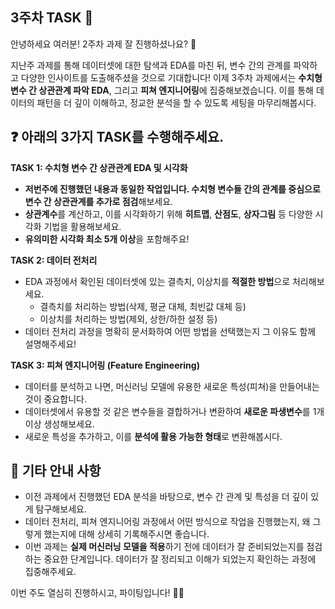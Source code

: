 ## 3주차 TASK 📢

안녕하세요 여러분! 2주차 과제 잘 진행하셨나요? 👏

지난주 과제를 통해 데이터셋에 대한 탐색과 EDA를 마친 뒤, 변수 간의 관계를 파악하고 다양한 인사이트를 도출해주셨을 것으로 기대합니다! 이제 3주차 과제에서는 **수치형 변수 간 상관관계 파악 EDA**, 그리고 **피쳐 엔지니어링**에 집중해보겠습니다. 이를 통해 데이터의 패턴을 더 깊이 이해하고, 정교한 분석을 할 수 있도록 세팅을 마무리해봅시다.

## ❓ 아래의 3가지 TASK를 수행해주세요.

**TASK 1: 수치형 변수 간 상관관계 EDA 및 시각화**
- **저번주에 진행했던 내용과 동일한 작업입니다. 수치형 변수들 간의 관계를 중심으로 변수 간 상관관계를 추가로 점검**해보세요.
- **상관계수**를 계산하고, 이를 시각화하기 위해 **히트맵**, **산점도**, **상자그림** 등 다양한 시각화 기법을 활용해보세요.
- **유의미한 시각화 최소 5개 이상**을 포함해주요!


**TASK 2: 데이터 전처리**
- EDA 과정에서 확인된 데이터셋에 있는 결측치, 이상치를 **적절한 방법**으로 처리해보세요.
  - 결측치를 처리하는 방법(삭제, 평균 대체, 최빈값 대체 등)
  - 이상치를 처리하는 방법(제외, 상한/하한 설정 등)
- 데이터 전처리 과정을 명확히 문서화하여 어떤 방법을 선택했는지 그 이유도 함께 설명해주세요!


**TASK 3: 피쳐 엔지니어링 (Feature Engineering)**
- 데이터를 분석하고 나면, 머신러닝 모델에 유용한 새로운 특성(피쳐)을 만들어내는 것이 중요합니다.
- 데이터셋에서 유용할 것 같은 변수들을 결합하거나 변환하여 **새로운 파생변수**를 1개 이상 생성해보세요.
- 새로운 특성을 추가하고, 이를 **분석에 활용 가능한 형태**로 변환해봅시다.


## 📌 기타 안내 사항
- 이전 과제에서 진행했던 EDA 분석을 바탕으로, 변수 간 관계 및 특성을 더 깊이 있게 탐구해보세요. 
- 데이터 전처리, 피쳐 엔지니어링 과정에서 어떤 방식으로 작업을 진행했는지, 왜 그렇게 했는지에 대해 상세히 기록해주시면 좋습니다.
- 이번 과제는 **실제 머신러닝 모델을 적용**하기 전에 데이터가 잘 준비되었는지를 점검하는 중요한 단계입니다. 데이터가 잘 정리되고 이해가 되었는지 확인하는 과정에 집중해주세요.

이번 주도 열심히 진행하시고, 파이팅입니다! 💪😊

